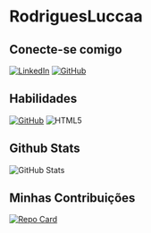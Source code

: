 # RodriguesLuccaa

## Conecte-se comigo
[![LinkedIn](https://img.shields.io/badge/LinkedIn-0077B5?style=for-the-badge&logo=linkedin&logoColor=white)](https://www.linkedin.com/in/lucão-rodrigues/)
[![GitHub](https://img.shields.io/badge/GitHub-100000?style=for-the-badge&logo=github&logoColor=white)](https://github.com/rodrigueslucca)

## Habilidades
[![GitHub](https://img.shields.io/badge/GitHub-100000?style=for-the-badge&logo=github&logoColor=white)](https://github.com/Rodrigueslucca)
![HTML5](https://img.shields.io/badge/HTML5-E34F26?style=for-the-badge&logo=html5&logoColor=white)

## Github Stats

![GitHub Stats](https://github-readme-stats.vercel.app/api?username=Rodrigueslucca&theme=transparent&bg_color=003&border_color=80A3DC&show_icons=true&icon_color=30A3DC&title_color=E94D5F&text_color=FFF)


## Minhas Contribuições
[![Repo Card](https://github-readme-stats.vercel.app/api/pin/?username=Rodrigueslucca&repo=dio-lab-open-source&bg_color=000&border_color=30A3DC&show_icons=true&icon_color=30A3DC&title_color=E94D5F&text_color=FFF)](https://github.com/rodrigueslucca/dio-lab-open-source)





